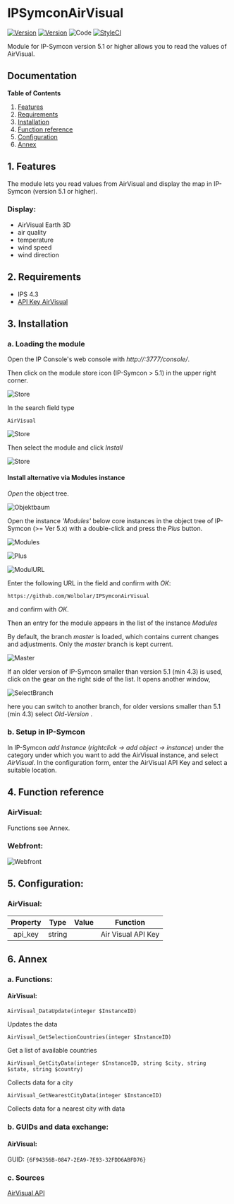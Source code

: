 # IPSymconAirVisual
[![Version](https://img.shields.io/badge/Symcon-PHPModule-red.svg)](https://www.symcon.de/service/dokumentation/entwicklerbereich/sdk-tools/sdk-php/)
[![Version](https://img.shields.io/badge/Symcon%20Version-%3E%205.1-green.svg)](https://www.symcon.de/en/service/documentation/installation/)
![Code](https://img.shields.io/badge/Code-PHP-blue.svg)
[![StyleCI](https://github.styleci.io/repos/124274375/shield?branch=master)](https://github.styleci.io/repos/124274375)

Module for IP-Symcon version 5.1 or higher allows you to read the values of AirVisual.

## Documentation

**Table of Contents**

1. [Features](#1-features)
2. [Requirements](#2-requirements)
3. [Installation](#3-installation)
4. [Function reference](#4-functionreference)
5. [Configuration](#5-configuration)
6. [Annex](#6-annex)

## 1. Features

The module lets you read values from AirVisual and display the map in IP-Symcon (version 5.1 or higher).

### Display:

- AirVisual Earth 3D
- air quality
- temperature
- wind speed
- wind direction

## 2. Requirements

 - IPS 4.3
 - [API Key AirVisual](https://www.airvisual.com/api "API Key AirVisual")

## 3. Installation

### a. Loading the module

Open the IP Console's web console with _http://<IP-Symcon IP>:3777/console/_.

Then click on the module store icon (IP-Symcon > 5.1) in the upper right corner.

![Store](img/store_icon.png?raw=true "open store")

In the search field type

```
AirVisual
```  


![Store](img/module_store_search_en.png?raw=true "module search")

Then select the module and click _Install_

![Store](img/install_en.png?raw=true "install")


#### Install alternative via Modules instance

_Open_ the object tree.

![Objektbaum](img/object_tree.png?raw=true "object tree")	

Open the instance _'Modules'_ below core instances in the object tree of IP-Symcon (>= Ver 5.x) with a double-click and press the _Plus_ button.

![Modules](img/modules.png?raw=true "modules")	

![Plus](img/plus.png?raw=true "Plus")	

![ModulURL](img/add_module.png?raw=true "Add Module")
 
Enter the following URL in the field and confirm with _OK_:


```	
https://github.com/Wolbolar/IPSymconAirVisual
```
    
and confirm with _OK_.    
    
Then an entry for the module appears in the list of the instance _Modules_

By default, the branch _master_ is loaded, which contains current changes and adjustments.
Only the _master_ branch is kept current.

![Master](img/master.png?raw=true "master") 

If an older version of IP-Symcon smaller than version 5.1 (min 4.3) is used, click on the gear on the right side of the list.
It opens another window,

![SelectBranch](img/select_branch_en.png?raw=true "select branch") 

here you can switch to another branch, for older versions smaller than 5.1 (min 4.3) select _Old-Version_ .

### b.  Setup in IP-Symcon

In IP-Symcon _add Instance_ (_rightclick -> add object -> instance_) under the category under which you want to add the AirVisual instance,
and select _AirVisual_.
In the configuration form, enter the AirVisual API Key and select a suitable location.


## 4. Function reference

### AirVisual:

Functions see Annex.

### Webfront:
	
![Webfront](img/AirVisual.png?raw=true "Webfront")

## 5. Configuration:

### AirVisual:

| Property    | Type    | Value        | Function                                  |
| :---------: | :-----: | :----------: | :---------------------------------------: |
| api_key     | string  |              | Air Visual API Key                        |

## 6. Annex

###  a. Functions:

#### AirVisual:

`AirVisual_DataUpdate(integer $InstanceID)`

Updates the data

`AirVisual_GetSelectionCountries(integer $InstanceID)`

Get a list of available countries

`AirVisual_GetCityData(integer $InstanceID, string $city, string $state, string $country)`

Collects data for a city

`AirVisual_GetNearestCityData(integer $InstanceID)`

Collects data for a nearest city with data

###  b. GUIDs and data exchange:

#### AirVisual:

GUID: `{6F94356B-0847-2EA9-7E93-32FDD6ABFD76}` 

### c. Sources

[AirVisual API](https://www.airvisual.com/api "AirVisual API")



